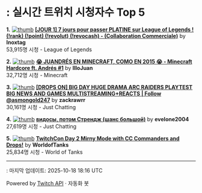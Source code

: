 # : 실시간 트위치 시청자수 Top 5

**1.** [![thumb](https://static-cdn.jtvnw.net/previews-ttv/live_user_inoxtag-320x180.jpg)](https://twitch.tv/Inoxtag)
**[[JOUR 1] 7 jours pour passer PLATINE sur League of Legends ! (!rank) (!point) (!revolut) (!revocash) - (Collaboration Commerciale)](https://twitch.tv/Inoxtag)** by **Inoxtag**<br>53,915명 시청  - League of Legends

**2.** [![thumb](https://static-cdn.jtvnw.net/previews-ttv/live_user_illojuan-320x180.jpg)](https://twitch.tv/IlloJuan)
**[😭 JUANDRÉS EN MINECRAFT, COMO EN 2015 😭 - Minecraft Hardcore ft. Andrés #1](https://twitch.tv/IlloJuan)** by **IlloJuan**<br>32,712명 시청  - Minecraft

**3.** [![thumb](https://static-cdn.jtvnw.net/previews-ttv/live_user_zackrawrr-320x180.jpg)](https://twitch.tv/zackrawrr)
**[[DROPS ON] BIG DAY HUGE DRAMA ARC RAIDERS PLAYTEST BIG NEWS AND GAMES MULTISTREAMING+REACTS | Follow  @asmongold247](https://twitch.tv/zackrawrr)** by **zackrawrr**<br>30,161명 시청  - Just Chatting

**4.** [![thumb](https://static-cdn.jtvnw.net/previews-ttv/live_user_evelone2004-320x180.jpg)](https://twitch.tv/evelone2004)
**[видосы, потом Стрендж (шанс большой)](https://twitch.tv/evelone2004)** by **evelone2004**<br>27,619명 시청  - Just Chatting

**5.** [![thumb](https://static-cdn.jtvnw.net/previews-ttv/live_user_worldoftanks-320x180.jpg)](https://twitch.tv/WorldofTanks)
**[TwitchCon Day 2 Mirny Mode with CC Commanders and Drops!](https://twitch.tv/WorldofTanks)** by **WorldofTanks**<br>25,834명 시청  - World of Tanks


---
: 마지막 업데이트: 2025-10-18 18:16 UTC

Powered by [Twitch API](https://dev.twitch.tv/docs/api/reference) · 자동화 봇